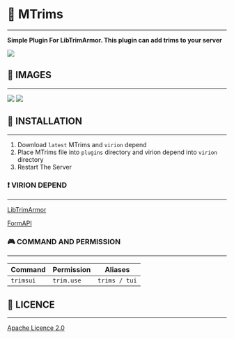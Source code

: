 # 🧥 MTrims
***
**Simple Plugin For LibTrimArmor. This plugin can add trims to your server**

<img src="https://cdn.discordapp.com/attachments/1070949916022669405/1258376516253782056/Screenshot_20240704-175544.png?ex=66887ab4&is=66872934&hm=f7c1016dea5f930b1ba440c654f76b625638ca8597f3057bdd72f5812f2a7c6d&">

## 🔰 IMAGES
***
<img src="https://cdn.discordapp.com/attachments/1070949916022669405/1258376516681728031/Screenshot_20240704-175756.png?ex=66887ab5&is=66872935&hm=7d6ba743bce6277dca495aefb58e91734da6ca94d12ce98a135c10c33b6aa467&">

<img src="https://cdn.discordapp.com/attachments/1070949916022669405/1258376517126193233/Screenshot_20240704-175802.png?ex=66887ab5&is=66872935&hm=9536c1bc9a3d21e24fcf82a6502eafe3d0811a62994119d5c119a45876cde6ff&">

## 💾 INSTALLATION
***
1. Download `latest` MTrims and `virion` depend
2. Place MTrims file into `plugins` directory and virion depend into `virion` directory
3. Restart The Server

### ❗ VIRION DEPEND
***
[LibTrimArmor](https://github.com/KRUNCHSHooT/LibTrimArmor)

[FormAPI](https://github.com/jojoe77777/FormAPI)

### 🎮 COMMAND AND PERMISSION
***

| Command   | Permission | Aliases       |
|-----------|------------|---------------|
| `trimsui` |    `trim.use`        | `trims / tui` |

## 📃 LICENCE
***
[Apache Licence 2.0](https://github.com/MagmaZ3637/MTrims?tab=Apache-2.0-1-ov-file#)
